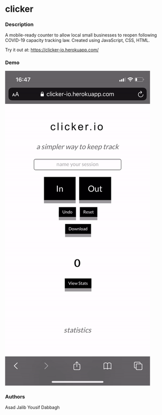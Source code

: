 # clicker
### Description
 A mobile-ready counter to allow local small businesses to reopen following COVID-19 capacity tracking law.
 Created using JavaScript, CSS, HTML.
 
 Try it out at: https://clicker-io.herokuapp.com/

### Demo
 ![alt text](https://github.com/Asadjalib/clickerJS/blob/master/clickerdemo.gif "Demo")

### Authors
 Asad Jalib
 Yousif Dabbagh

